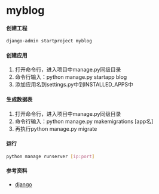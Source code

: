 # myblog

#### 创建工程
```bash
django-admin startproject myblog
```

#### 创建应用
1. 打开命令行，进入项目中manage.py同级目录
2. 命令行输入：python manage.py startapp blog
3. 添加应用名到settings.py中到INSTALLED_APPS中

#### 生成数据表
1.  打开命令行，进入项目中manage.py同级目录
2. 命令行输入：python manage.py makemigrations [app名]
3. 再执行python manage.py migrate

#### 运行
```bash
python manage runserver [ip:port]
```

#### 参考资料

- [django](https://docs.djangoproject.com/en/2.2/)